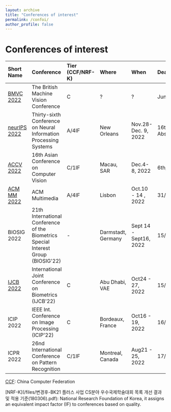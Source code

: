 ```yaml
---
layout: archive
title: "Conferences of interest"
permalink: /confoi/
author_profile: false
---
```



Conferences of interest 
======


| Short Name| Conference | Tier (CCF/NRF-K) | Where  | When| Deadline|
| :----------------------- | :--------------------------------------------------------------------------------- | :--------------------| :----------------- | :----------------------- | :--------- |
| [BMVC 2022](https://britishmachinevisionassociation.github.io/bmvc) | The British Machine Vision Conference |C| ? | ? | Jun. 2022 Abstract |
| [neurIPS 2022](https://nips.cc/) | Thirty-sixth Conference on Neural Information Processing Systems |A/4IF| New Orleans| Nov.28-Dec. 9, 2022 | 16th/05/2022 Abstract |
| [ACCV 2022](https://accv2022.org/en/CALL-FOR-PAPERS.html) | 16th Asian Conference on Computer Vision |C/1IF| Macau, SAR| Dec.4-8, 2022 | 6th/07/2022 |
| [ACM MM 2022](https://2022.acmmm.org/important-dates/) | ACM Multimedia |A/4IF| Lisbon  | Oct.10 - 14 , 2022 | 31/03/2022(abstract) |
| BIOSIG 2022| 21th International Conference of the Biometrics Special Interest Group (BIOSIG'22) | - | Darmstadt, Germany | Sept 14 - Sept16, 2022 | 15/06/2022 |
| [IJCB 2022](https://ijcb2022.org/)  | International Joint Conference on Biometrics (IJCB'22) | C | Abu Dhabi, VAE  | Oct24 - 27, 2022  | 15/04/2022 |
| ICIP 2022  | IEEE Int. Conference on Image Processing (ICIP'22)| C | Bordeaux, France| Oct16 - 19, 2022  | 16/02/2022 |
| ICPR 2022  | 26nd International Conference on Pattern Recognition | C/1IF | Montreal, Canada| Aug21 - 25, 2022  | 17/01/2022 |

[CCF](/files/中国计算机学会推荐国际学术会议和期刊目录-2019.pdf):  China Computer Federation

[NRF-K](/files/변경후-BK21 플러스 사업 CS분야 우수국제학술대회 목록 개선 결과 및 적용 기준(180306).pdf): National Research Foundation of Korea, it assigns an equivalent impact factor (IF) to conferences based on quality.

